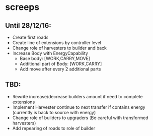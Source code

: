# screeps
## Until 28/12/16:
* Create first roads
* Create line of extensions by controller level
* Change role of harvesters to builder and back
* Increase Body with EnergyCapability
  * Base body: [WORK,CARRY,MOVE]
  * Additional part of Body: [WORK,CARRY]
  * Add move after every 2 additional parts

## TBD:
* Rewrite increase/decrease builders amount if need to complete extensions
* Implement Harvester continue to next transfer if contains energy (currently is back to source with energy)
* Change role of builders to upgraders (Be careful with transformed harvesters)
* Add repearing of roads to role of builder
